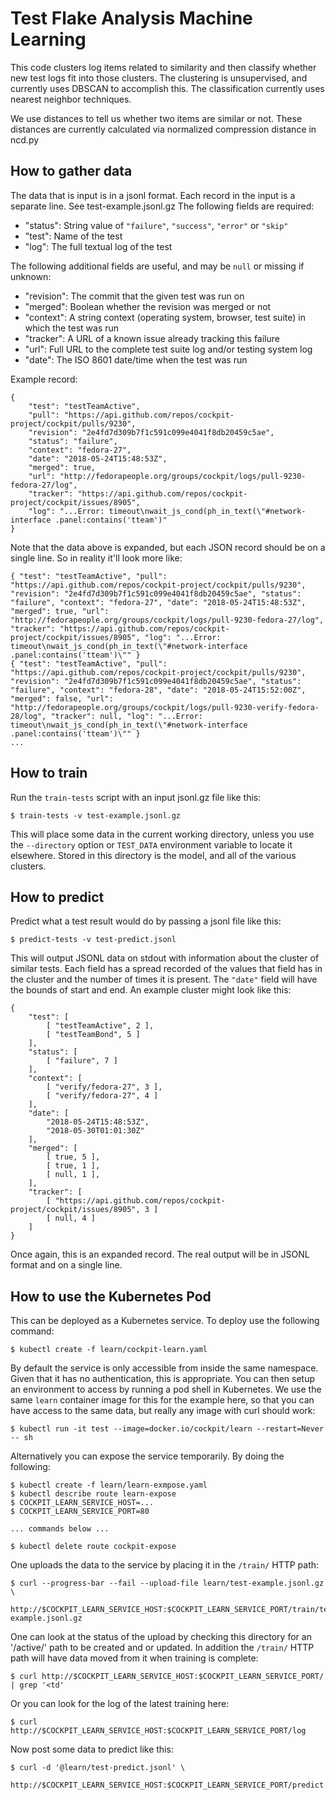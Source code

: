 # Test Flake Analysis Machine Learning

This code clusters log items related to similarity and then
classify whether new test logs fit into those clusters. The clustering
is unsupervised, and currently uses DBSCAN to accomplish this.
The classification currently uses nearest neighbor techniques.

We use distances to tell us whether two items are similar or not.
These distances are currently calculated via normalized compression
distance in ncd.py

## How to gather data

The data that is input is in a jsonl format. Each record in the input
is a separate line. See test-example.jsonl.gz The following fields are
required:

 * "status": String value of `"failure"`, `"success"`, `"error"` or `"skip"`
 * "test": Name of the test
 * "log": The full textual log of the test

The following additional fields are useful, and may be `null` or missing if unknown:

 * "revision": The commit that the given test was run on
 * "merged": Boolean whether the revision was merged or not
 * "context": A string context (operating system, browser, test suite) in which the test was run
 * "tracker": A URL of a known issue already tracking this failure
 * "url": Full URL to the complete test suite log and/or testing system log
 * "date": The ISO 8601 date/time when the test was run

Example record:

    {
        "test": "testTeamActive",
        "pull": "https://api.github.com/repos/cockpit-project/cockpit/pulls/9230",
        "revision": "2e4fd7d309b7f1c591c099e4041f8db20459c5ae",
        "status": "failure",
        "context": "fedora-27",
        "date": "2018-05-24T15:48:53Z",
        "merged": true,
        "url": "http://fedorapeople.org/groups/cockpit/logs/pull-9230-fedora-27/log",
        "tracker": "https://api.github.com/repos/cockpit-project/cockpit/issues/8905",
        "log": "...Error: timeout\nwait_js_cond(ph_in_text(\"#network-interface .panel:contains('tteam')"
    }

Note that the data above is expanded, but each JSON record should be on a single line.
So in reality it'll look more like:

    { "test": "testTeamActive", "pull": "https://api.github.com/repos/cockpit-project/cockpit/pulls/9230", "revision": "2e4fd7d309b7f1c591c099e4041f8db20459c5ae", "status": "failure", "context": "fedora-27", "date": "2018-05-24T15:48:53Z", "merged": true, "url": "http://fedorapeople.org/groups/cockpit/logs/pull-9230-fedora-27/log", "tracker": "https://api.github.com/repos/cockpit-project/cockpit/issues/8905", "log": "...Error: timeout\nwait_js_cond(ph_in_text(\"#network-interface .panel:contains('tteam')\"" }
    { "test": "testTeamActive", "pull": "https://api.github.com/repos/cockpit-project/cockpit/pulls/9230", "revision": "2e4fd7d309b7f1c591c099e4041f8db20459c5ae", "status": "failure", "context": "fedora-28", "date": "2018-05-24T15:52:00Z", "merged": false, "url": "http://fedorapeople.org/groups/cockpit/logs/pull-9230-verify-fedora-28/log", "tracker": null, "log": "...Error: timeout\nwait_js_cond(ph_in_text(\"#network-interface .panel:contains('tteam')\"" }
    ...

## How to train

Run the `train-tests` script with an input jsonl.gz file like this:

    $ train-tests -v test-example.jsonl.gz

This will place some data in the current working directory, unless you use the `--directory`
option or `TEST_DATA` environment variable to locate it elsewhere. Stored in this directory is
the model, and all of the various clusters.

## How to predict

Predict what a test result would do by passing a jsonl file like this:

    $ predict-tests -v test-predict.jsonl

This will output JSONL data on stdout with information about the cluster of similar
tests. Each field has a spread recorded of the values that field has in the cluster
and the number of times it is present. The ```"date"``` field will have the bounds
of start and end. An example cluster might look like this:

    {
        "test": [
            [ "testTeamActive", 2 ],
            [ "testTeamBond", 5 ]
        ],
        "status": [
            [ "failure", 7 ]
        ],
        "context": [
            [ "verify/fedora-27", 3 ],
            [ "verify/fedora-27", 4 ]
        ],
        "date": [
            "2018-05-24T15:48:53Z",
            "2018-05-30T01:01:30Z"
        ],
        "merged": [
            [ true, 5 ],
            [ true, 1 ],
            [ null, 1 ],
        ],
        "tracker": [
            [ "https://api.github.com/repos/cockpit-project/cockpit/issues/8905", 3 ]
            [ null, 4 ]
        ]
    }

Once again, this is an expanded record. The real output will be in JSONL format and
on a single line.

## How to use the Kubernetes Pod

This can be deployed as a Kubernetes service. To deploy use the following command:

    $ kubectl create -f learn/cockpit-learn.yaml

By default the service is only accessible from inside the same namespace. Given that it
has no authentication, this is appropriate. You can then setup an environment to access
by running a pod shell in Kubernetes. We use the same `learn` container image for this
for the example here, so that you can have access to the same data, but really any image
with curl should work:

    $ kubectl run -it test --image=docker.io/cockpit/learn --restart=Never -- sh

Alternatively you can expose the service temporarily. By doing the following:

    $ kubectl create -f learn/learn-exmpose.yaml
    $ kubectl describe route learn-expose
    $ COCKPIT_LEARN_SERVICE_HOST=...
    $ COCKPIT_LEARN_SERVICE_PORT=80

    ... commands below ...

    $ kubectl delete route cockpit-expose

One uploads the data to the service by placing it in the `/train/` HTTP path:

    $ curl --progress-bar --fail --upload-file learn/test-example.jsonl.gz \
        http://$COCKPIT_LEARN_SERVICE_HOST:$COCKPIT_LEARN_SERVICE_PORT/train/test-example.jsonl.gz

One can look at the status of the upload by checking this directory for an '/active/' path
to be created and or updated. In addition the `/train/` HTTP path will have data moved from
it when training is complete:

    $ curl http://$COCKPIT_LEARN_SERVICE_HOST:$COCKPIT_LEARN_SERVICE_PORT/ | grep '<td'

Or you can look for the log of the latest training here:

    $ curl http://$COCKPIT_LEARN_SERVICE_HOST:$COCKPIT_LEARN_SERVICE_PORT/log

Now post some data to predict like this:

    $ curl -d '@learn/test-predict.jsonl' \
        http://$COCKPIT_LEARN_SERVICE_HOST:$COCKPIT_LEARN_SERVICE_PORT/predict
